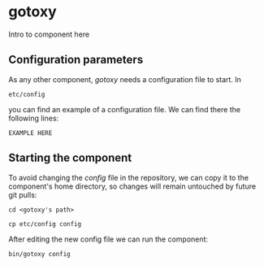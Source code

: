# gotoxy
Intro to component here


## Configuration parameters
As any other component, *gotoxy* needs a configuration file to start. In
```
etc/config
```
you can find an example of a configuration file. We can find there the following lines:
```
EXAMPLE HERE
```

## Starting the component
To avoid changing the *config* file in the repository, we can copy it to the component's home directory, so changes will remain untouched by future git pulls:

```
cd <gotoxy's path> 
```
```
cp etc/config config
```

After editing the new config file we can run the component:

```
bin/gotoxy config
```
